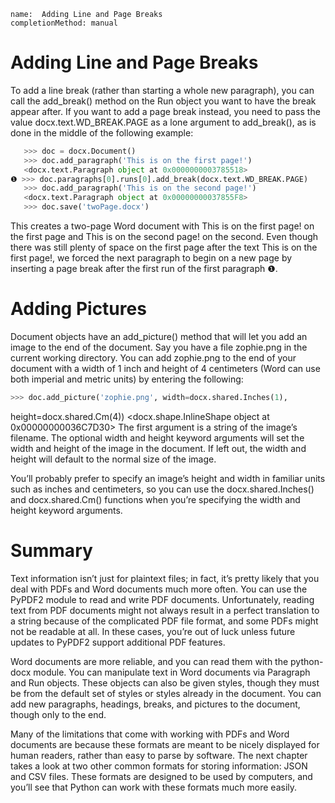 ```ngMeta
name:  Adding Line and Page Breaks
completionMethod: manual
```
# Adding Line and Page Breaks
To add a line break (rather than starting a whole new paragraph), you can call the add_break() method on the Run object you want to have the break appear after. If you want to add a page break instead, you need to pass the value docx.text.WD_BREAK.PAGE as a lone argument to add_break(), as is done in the middle of the following example:

```python
   >>> doc = docx.Document()
   >>> doc.add_paragraph('This is on the first page!')
   <docx.text.Paragraph object at 0x0000000003785518>
❶ >>> doc.paragraphs[0].runs[0].add_break(docx.text.WD_BREAK.PAGE)
   >>> doc.add_paragraph('This is on the second page!')
   <docx.text.Paragraph object at 0x00000000037855F8>
   >>> doc.save('twoPage.docx')
```
This creates a two-page Word document with This is on the first page! on the first page and This is on the second page! on the second. Even though there was still plenty of space on the first page after the text This is on the first page!, we forced the next paragraph to begin on a new page by inserting a page break after the first run of the first paragraph ❶.

# Adding Pictures
Document objects have an add_picture() method that will let you add an image to the end of the document. Say you have a file zophie.png in the current working directory. You can add zophie.png to the end of your document with a width of 1 inch and height of 4 centimeters (Word can use both imperial and metric units) by entering the following:

```python
>>> doc.add_picture('zophie.png', width=docx.shared.Inches(1),
```
height=docx.shared.Cm(4))
<docx.shape.InlineShape object at 0x00000000036C7D30>
The first argument is a string of the image’s filename. The optional width and height keyword arguments will set the width and height of the image in the document. If left out, the width and height will default to the normal size of the image.

You’ll probably prefer to specify an image’s height and width in familiar units such as inches and centimeters, so you can use the docx.shared.Inches() and docx.shared.Cm() functions when you’re specifying the width and height keyword arguments.

# Summary
Text information isn’t just for plaintext files; in fact, it’s pretty likely that you deal with PDFs and Word documents much more often. You can use the PyPDF2 module to read and write PDF documents. Unfortunately, reading text from PDF documents might not always result in a perfect translation to a string because of the complicated PDF file format, and some PDFs might not be readable at all. In these cases, you’re out of luck unless future updates to PyPDF2 support additional PDF features.

Word documents are more reliable, and you can read them with the python-docx module. You can manipulate text in Word documents via Paragraph and Run objects. These objects can also be given styles, though they must be from the default set of styles or styles already in the document. You can add new paragraphs, headings, breaks, and pictures to the document, though only to the end.

Many of the limitations that come with working with PDFs and Word documents are because these formats are meant to be nicely displayed for human readers, rather than easy to parse by software. The next chapter takes a look at two other common formats for storing information: JSON and CSV files. These formats are designed to be used by computers, and you’ll see that Python can work with these formats much more easily.

